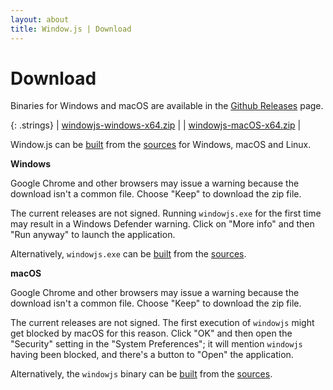 ```yaml
---
layout: about
title: Window.js | Download
---
```


Download
========

Binaries for Windows and macOS are available in the
[Github Releases](https://github.com/windowjs/windowjs/releases/latest) page.

{: .strings}
| [windowjs-windows-x64.zip](https://github.com/windowjs/windowjs/releases/latest/download/windowjs-windows-x64.zip) |
| [windowjs-macOS-x64.zip](https://github.com/windowjs/windowjs/releases/latest/download/windowjs-macOS-x64.zip) |

Window.js can be [built](/dev/build) from the [sources](/dev/checkout) for
Windows, macOS and Linux.


**Windows**

Google Chrome and other browsers may issue a warning because the download
isn't a common file. Choose "Keep" to download the zip file.

The current releases are not signed. Running `windowjs.exe` for the first time
may result in a Windows Defender warning. Click on "More info" and then
"Run anyway" to launch the application.

Alternatively, `windowjs.exe` can be
[built](/dev/build) from the [sources](/dev/checkout).


**macOS**

Google Chrome and other browsers may issue a warning because the download
isn't a common file. Choose "Keep" to download the zip file.

The current releases are not signed. The first execution of `windowjs` might get
blocked by macOS for this reason. Click "OK" and then open the "Security"
setting in the "System Preferences"; it will mention `windowjs` having been
blocked, and there's a button to "Open" the application.

Alternatively, the `windowjs` binary can be
[built](/dev/build) from the [sources](/dev/checkout).
